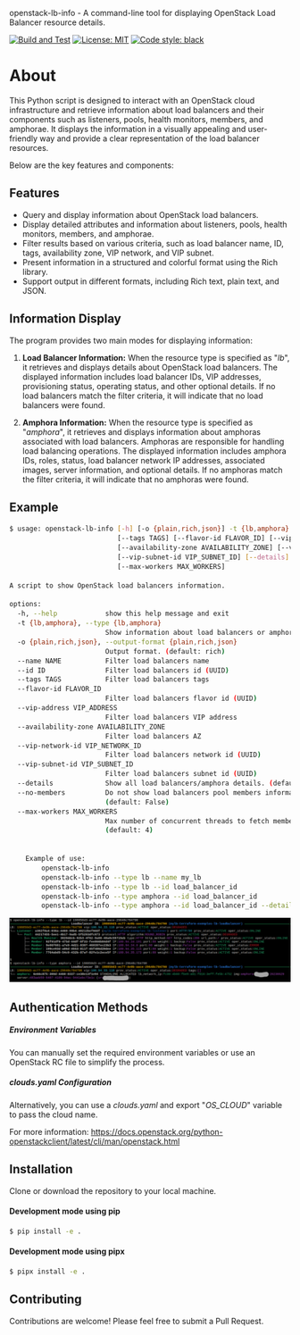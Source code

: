 openstack-lb-info - A command-line tool for displaying OpenStack Load Balancer resource details.


[![Build and Test](https://github.com/thobiast/openstack-loadbalancer-info/actions/workflows/build.yml/badge.svg?branch=main)](https://github.com/thobiast/openstack-loadbalancer-info/actions/workflows/build.yml)
[![License: MIT](https://img.shields.io/badge/License-MIT-green.svg)](./LICENSE)
[![Code style: black](https://img.shields.io/badge/code%20style-black-000000.svg)](https://github.com/psf/black)


# About

This Python script is designed to interact with an OpenStack cloud infrastructure and retrieve information about
load balancers and their components such as listeners, pools, health monitors, members, and amphorae.
It displays the information in a visually appealing and user-friendly way and provide a clear representation
of the load balancer resources.

Below are the key features and components:

## Features

- Query and display information about OpenStack load balancers.
- Display detailed attributes and information about listeners, pools, health monitors, members, and amphorae.
- Filter results based on various criteria, such as load balancer name, ID, tags, availability zone, VIP network, and VIP subnet.
- Present information in a structured and colorful format using the Rich library.
- Support output in different formats, including Rich text, plain text, and JSON.

## Information Display

The program provides two main modes for displaying information:

1. **Load Balancer Information:** When the resource type is specified as "*lb*", it retrieves and displays
details about OpenStack load balancers. The displayed information includes load balancer IDs, VIP addresses, provisioning status,
operating status, and other optional details. If no load balancers match the filter criteria, it will indicate that
no load balancers were found.

2. **Amphora Information:** When the resource type is specified as "*amphora*", it retrieves and displays information
about amphoras associated with load balancers. Amphoras are responsible for handling load balancing operations. The displayed
information includes amphora IDs, roles, status, load balancer network IP addresses, associated images, server information,
and optional details. If no amphoras match the filter criteria, it will indicate that no amphoras were found.

## Example

```bash
$ usage: openstack-lb-info [-h] [-o {plain,rich,json}] -t {lb,amphora} [--name NAME] [--id ID]
                           [--tags TAGS] [--flavor-id FLAVOR_ID] [--vip-address VIP_ADDRESS]
                           [--availability-zone AVAILABILITY_ZONE] [--vip-network-id VIP_NETWORK_ID]
                           [--vip-subnet-id VIP_SUBNET_ID] [--details] [--no-members]
						   [--max-workers MAX_WORKERS]

A script to show OpenStack load balancers information.

options:
  -h, --help            show this help message and exit
  -t {lb,amphora}, --type {lb,amphora}
                        Show information about load balancers or amphoras
  -o {plain,rich,json}, --output-format {plain,rich,json}
                        Output format. (default: rich)
  --name NAME           Filter load balancers name
  --id ID               Filter load balancers id (UUID)
  --tags TAGS           Filter load balancers tags
  --flavor-id FLAVOR_ID
                        Filter load balancers flavor id (UUID)
  --vip-address VIP_ADDRESS
                        Filter load balancers VIP address
  --availability-zone AVAILABILITY_ZONE
                        Filter load balancers AZ
  --vip-network-id VIP_NETWORK_ID
                        Filter load balancers network id (UUID)
  --vip-subnet-id VIP_SUBNET_ID
                        Filter load balancers subnet id (UUID)
  --details             Show all load balancers/amphora details. (default: False)
  --no-members          Do not show load balancers pool members information.
                        (default: False)
  --max-workers MAX_WORKERS
                        Max number of concurrent threads to fetch members details (1-32).
                        (default: 4)


    Example of use:
        openstack-lb-info
        openstack-lb-info --type lb --name my_lb
        openstack-lb-info --type lb --id load_balancer_id
        openstack-lb-info --type amphora --id load_balancer_id
        openstack-lb-info --type amphora --id load_balancer_id --details

```
![example](img/example.png)

## Authentication Methods

##### Environment Variables
You can manually set the required environment variables or use an OpenStack RC file to simplify the process.

##### clouds.yaml Configuration
Alternatively, you can use a *clouds.yaml* and export "*OS_CLOUD*" variable to pass the cloud name.

For more information: https://docs.openstack.org/python-openstackclient/latest/cli/man/openstack.html

## Installation

Clone or download the repository to your local machine.

#### Development mode using pip
```bash
$ pip install -e .
```

#### Development mode using pipx
```bash
$ pipx install -e .
```
## Contributing

Contributions are welcome! Please feel free to submit a Pull Request.
